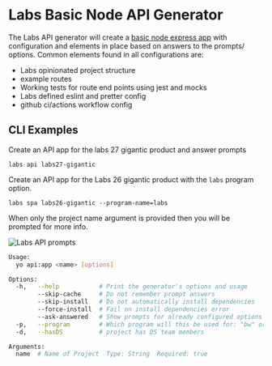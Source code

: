 # Labs Basic Node API Generator

The Labs API generator will create a [basic node express app](https://docs.labs.lambdaschool.com/api/)
with configuration and elements in place based on answers to the prompts/
options. Common elements found in all configurations are:

- Labs opinionated project structure
- example routes
- Working tests for route end points using jest and mocks
- Labs defined eslint and pretter config
- github ci/actions workflow config

## CLI Examples

Create an API app for the labs 27 gigantic product and answer prompts

`labs api labs27-gigantic`

Create an API app for the Labs 26 gigantic product with the `labs` program
option.

`labs spa labs26-gigantic --program-name=labs`

When only the project name argument is provided then you will be prompted
for more info.

![Labs API prompts](spa-prompts.png)


``` bash
Usage:
  yo api:app <name> [options]

Options:
  -h,   --help           # Print the generator's options and usage
        --skip-cache     # Do not remember prompt answers                       Default: false
        --skip-install   # Do not automatically install dependencies            Default: false
        --force-install  # Fail on install dependencies error                   Default: false
        --ask-answered   # Show prompts for already configured options          Default: false
  -p,   --program        # Which program will this be used for: "bw" or "labs"
  -d,   --hasDS          # project has DS team members

Arguments:
  name  # Name of Project  Type: String  Required: true
```